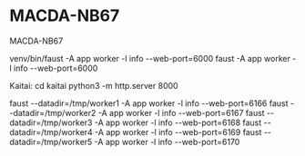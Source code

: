 # MACDA-NB67
MACDA-NB67

venv/bin/faust -A app worker -l info --web-port=6000 faust -A app worker -l info --web-port=6000

Kaitai: cd kaitai python3 -m http.server 8000

faust --datadir=/tmp/worker1 -A app worker -l info --web-port=6166 faust --datadir=/tmp/worker2 -A app worker -l info --web-port=6167 faust --datadir=/tmp/worker3 -A app worker -l info --web-port=6168 faust --datadir=/tmp/worker4 -A app worker -l info --web-port=6169 faust --datadir=/tmp/worker5 -A app worker -l info --web-port=6170